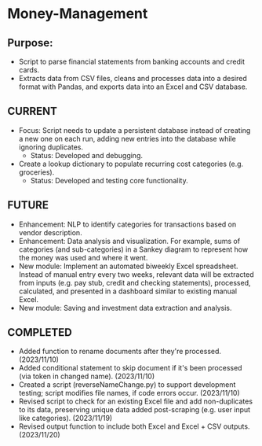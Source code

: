 # Money-Management
## Purpose:
* Script to parse financial statements from banking accounts and credit cards.
* Extracts data from CSV files, cleans and processes data into a desired format with Pandas, and exports data into an Excel and CSV database.

## CURRENT
* Focus: Script needs to update a persistent database instead of creating a new one on each run, adding new entries into the database while ignoring duplicates.
  * Status: Developed and debugging.
* Create a lookup dictionary to populate recurring cost categories (e.g. groceries).
  * Status: Developed and testing core functionality.

## FUTURE
* Enhancement: NLP to identify categories for transactions based on vendor description.
* Enhancement: Data analysis and visualization. For example, sums of categories (and sub-categories) in a Sankey diagram to represent how the money was used and where it went.
* New module: Implement an automated biweekly Excel spreadsheet. Instead of manual entry every two weeks, relevant data will be extracted from inputs (e.g. pay stub, credit and checking statements), processed, calculated, and presented in a dashboard similar to existing manual Excel.
* New module: Saving and investment data extraction and analysis.

## COMPLETED
* Added function to rename documents after they're processed. (2023/11/10)
* Added conditional statement to skip document if it's been processed (via token in changed name). (2023/11/10)
* Created a script (reverseNameChange.py) to support development testing; script modifies file names, if code errors occur. (2023/11/10)
* Revised script to check for an existing Excel file and add non-duplicates to its data, preserving unique data added post-scraping (e.g. user input like categories). (2023/11/19)
* Revised output function to include both Excel and Excel + CSV outputs. (2023/11/20)
